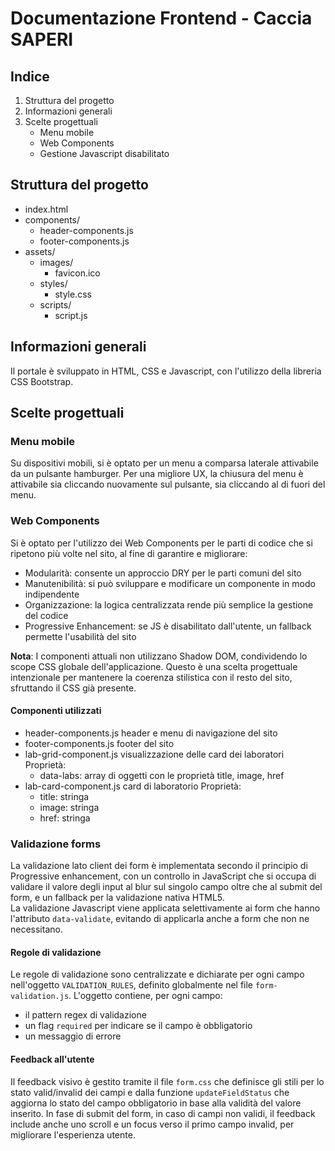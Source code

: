 # Documentazione Frontend - Caccia SAPERI

## Indice

1. Struttura del progetto
2. Informazioni generali
3. Scelte progettuali
    - Menu mobile
    - Web Components
    - Gestione Javascript disabilitato

## Struttura del progetto

- index.html
- components/
    - header-components.js
    - footer-components.js
- assets/
    - images/
        - favicon.ico
    - styles/
        - style.css
    - scripts/
        - script.js


## Informazioni generali

Il portale è sviluppato in HTML, CSS e Javascript, con l'utilizzo della libreria CSS Bootstrap.

## Scelte progettuali

### Menu mobile

Su dispositivi mobili, si è optato per un menu a comparsa laterale attivabile da un pulsante hamburger.
Per una migliore UX, la chiusura del menu è attivabile sia cliccando nuovamente sul pulsante, sia cliccando al di fuori del menu.

### Web Components

Si è optato per l'utilizzo dei Web Components per le parti di codice che si ripetono più volte nel sito, al fine di garantire e migliorare:
- Modularità: consente un approccio DRY per le parti comuni del sito
- Manutenibilità: si può sviluppare e modificare un componente in modo indipendente
- Organizzazione: la logica centralizzata rende più semplice la gestione del codice
- Progressive Enhancement: se JS è disabilitato dall'utente, un fallback permette l'usabilità del sito

**Nota**: I componenti attuali non utilizzano Shadow DOM, condividendo lo scope CSS globale dell'applicazione. Questo è una scelta progettuale intenzionale per mantenere la coerenza stilistica con il resto del sito, sfruttando il CSS già presente.

#### Componenti utilizzati

- header-components.js
  header e menu di navigazione del sito
- footer-components.js
  footer del sito
- lab-grid-component.js
  visualizzazione delle card dei laboratori
  Proprietà:
  - data-labs: array di oggetti con le proprietà title, image, href
- lab-card-component.js
  card di laboratorio
  Proprietà:
  - title: stringa
  - image: stringa
  - href: stringa

<!-- TODO:
### Gestione Javascript disabilitato

Per garantire una migliore esperienza utente, è stato implementato un sistema di fallback per la visualizzazione del sito quando il Javascript è disabilitato, utilizzando il tag `<noscript>` per i contenuti dinamici, quali i web components. Questo approccio consente di garantire una visualizzazione completa del sito anche in presenza di limitazioni imposte dall'utente. Inoltre, permette di mantenere un'indicizzazione completa del sito da parte dei motori di ricerca.

### Creazione altri componenti
- form-component.js
  centralizzazione della validazione lato client, dell'invio dati, della gestione feedback
- cta-component.js
  centralizzazione stile CTA
- faq-component.js
  centralizzazione stile FAQ
-->

### Validazione forms

La validazione lato client dei form è implementata secondo il principio di Progressive enhancement, con un controllo in JavaScript che si occupa di validare il valore degli input al blur sul singolo campo oltre che al submit del form, e un fallback per la validazione nativa HTML5.  
La validazione Javascript viene applicata selettivamente ai form che hanno l'attributo `data-validate`, evitando di applicarla anche a form che non ne necessitano.

#### Regole di validazione

Le regole di validazione sono centralizzate e dichiarate per ogni campo nell'oggetto `VALIDATION_RULES`, definito globalmente nel file `form-validation.js`. L'oggetto contiene, per ogni campo: 
- il pattern regex di validazione
- un flag `required` per indicare se il campo è obbligatorio
- un messaggio di errore

#### Feedback all'utente

Il feedback visivo è gestito tramite il file `form.css` che definisce gli stili per lo stato valid/invalid dei campi e dalla funzione `updateFieldStatus` che aggiorna lo stato del campo obbligatorio in base alla validità del valore inserito.
In fase di submit del form, in caso di campi non validi, il feedback include anche uno scroll e un focus verso il primo campo invalid, per migliorare l'esperienza utente.

